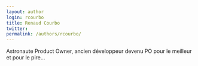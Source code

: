 ```yaml
---
layout: author
login: rcourbo
title: Renaud Courbo
twitter: 
permalink: /authors/rcourbo/
---
```

Astronaute Product Owner, ancien développeur devenu PO pour le meilleur et pour le pire...
